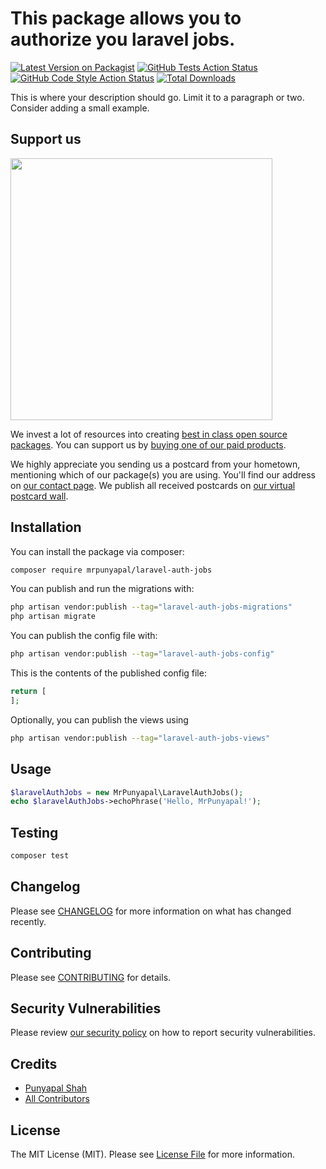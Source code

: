 # This package allows you to authorize you laravel jobs.

[![Latest Version on Packagist](https://img.shields.io/packagist/v/mrpunyapal/laravel-auth-jobs.svg?style=flat-square)](https://packagist.org/packages/mrpunyapal/laravel-auth-jobs)
[![GitHub Tests Action Status](https://img.shields.io/github/actions/workflow/status/mrpunyapal/laravel-auth-jobs/run-tests.yml?branch=main&label=tests&style=flat-square)](https://github.com/mrpunyapal/laravel-auth-jobs/actions?query=workflow%3Arun-tests+branch%3Amain)
[![GitHub Code Style Action Status](https://img.shields.io/github/actions/workflow/status/mrpunyapal/laravel-auth-jobs/fix-php-code-style-issues.yml?branch=main&label=code%20style&style=flat-square)](https://github.com/mrpunyapal/laravel-auth-jobs/actions?query=workflow%3A"Fix+PHP+code+style+issues"+branch%3Amain)
[![Total Downloads](https://img.shields.io/packagist/dt/mrpunyapal/laravel-auth-jobs.svg?style=flat-square)](https://packagist.org/packages/mrpunyapal/laravel-auth-jobs)

This is where your description should go. Limit it to a paragraph or two. Consider adding a small example.

## Support us

[<img src="https://github-ads.s3.eu-central-1.amazonaws.com/laravel-auth-jobs.jpg?t=1" width="419px" />](https://spatie.be/github-ad-click/laravel-auth-jobs)

We invest a lot of resources into creating [best in class open source packages](https://spatie.be/open-source). You can support us by [buying one of our paid products](https://spatie.be/open-source/support-us).

We highly appreciate you sending us a postcard from your hometown, mentioning which of our package(s) you are using. You'll find our address on [our contact page](https://spatie.be/about-us). We publish all received postcards on [our virtual postcard wall](https://spatie.be/open-source/postcards).

## Installation

You can install the package via composer:

```bash
composer require mrpunyapal/laravel-auth-jobs
```

You can publish and run the migrations with:

```bash
php artisan vendor:publish --tag="laravel-auth-jobs-migrations"
php artisan migrate
```

You can publish the config file with:

```bash
php artisan vendor:publish --tag="laravel-auth-jobs-config"
```

This is the contents of the published config file:

```php
return [
];
```

Optionally, you can publish the views using

```bash
php artisan vendor:publish --tag="laravel-auth-jobs-views"
```

## Usage

```php
$laravelAuthJobs = new MrPunyapal\LaravelAuthJobs();
echo $laravelAuthJobs->echoPhrase('Hello, MrPunyapal!');
```

## Testing

```bash
composer test
```

## Changelog

Please see [CHANGELOG](CHANGELOG.md) for more information on what has changed recently.

## Contributing

Please see [CONTRIBUTING](CONTRIBUTING.md) for details.

## Security Vulnerabilities

Please review [our security policy](../../security/policy) on how to report security vulnerabilities.

## Credits

- [Punyapal Shah](https://github.com/MrPunyapal)
- [All Contributors](../../contributors)

## License

The MIT License (MIT). Please see [License File](LICENSE.md) for more information.
